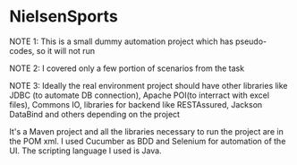 # NielsenSports
NOTE 1: This is a small dummy automation project which has pseudo-codes, so it will not run

NOTE 2: I covered only a few portion of scenarios from the task

NOTE 3: Ideally the real environment project should have other libraries like JDBC (to automate DB connection), Apache POI(to interract with excel files), Commons IO, 
libraries for backend like RESTAssured, Jackson DataBind and others depending on the project 

It's a Maven project and all the libraries necessary to run the project are in the POM xml. I used Cucumber as BDD and Selenium for automation of the UI. 
The scripting language I used is Java. 
